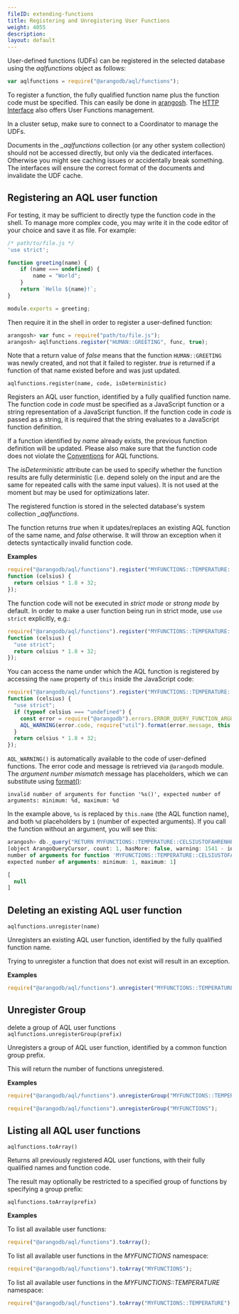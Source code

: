```yaml
---
fileID: extending-functions
title: Registering and Unregistering User Functions
weight: 4055
description: 
layout: default
---
```

User-defined functions (UDFs) can be registered in the selected database 
using the *aqlfunctions* object as follows:

```js
var aqlfunctions = require("@arangodb/aql/functions");
```

To register a function, the fully qualified function name plus the
function code must be specified. This can easily be done in
[arangosh](../../programs-tools/arangodb-shell/). The
[HTTP Interface](../../http/aql-user-functions) also offers
User Functions management.

In a cluster setup, make sure to connect to a Coordinator to manage the UDFs.

Documents in the *_aqlfunctions* collection (or any other system collection)
should not be accessed directly, but only via the dedicated interfaces.
Otherwise you might see caching issues or accidentally break something.
The interfaces will ensure the correct format of the documents and invalidate
the UDF cache.

## Registering an AQL user function

For testing, it may be sufficient to directly type the function code in the shell.
To manage more complex code, you may write it in the code editor of your choice
and save it as file. For example:

```js
/* path/to/file.js */
'use strict';

function greeting(name) {
    if (name === undefined) {
        name = "World";
    }
    return `Hello ${name}!`;
}

module.exports = greeting;
```

Then require it in the shell in order to register a user-defined function:

```js
arangosh> var func = require("path/to/file.js");
arangosh> aqlfunctions.register("HUMAN::GREETING", func, true);
```

Note that a return value of *false* means that the function `HUMAN::GREETING`
was newly created, and not that it failed to register. *true* is returned
if a function of that name existed before and was just updated.

`aqlfunctions.register(name, code, isDeterministic)`

Registers an AQL user function, identified by a fully qualified function
name. The function code in *code* must be specified as a JavaScript
function or a string representation of a JavaScript function.
If the function code in *code* is passed as a string, it is required that
the string evaluates to a JavaScript function definition.

If a function identified by *name* already exists, the previous function
definition will be updated. Please also make sure that the function code
does not violate the [Conventions](extending-conventions) for AQL 
functions.

The *isDeterministic* attribute can be used to specify whether the
function results are fully deterministic (i.e. depend solely on the input
and are the same for repeated calls with the same input values). It is not
used at the moment but may be used for optimizations later.

The registered function is stored in the selected database's system 
collection *_aqlfunctions*.

The function returns *true* when it updates/replaces an existing AQL 
function of the same name, and *false* otherwise. It will throw an exception
when it detects syntactically invalid function code.


**Examples**


```js
require("@arangodb/aql/functions").register("MYFUNCTIONS::TEMPERATURE::CELSIUSTOFAHRENHEIT",
function (celsius) {
  return celsius * 1.8 + 32;
});
```

The function code will not be executed in *strict mode* or *strong mode* by 
default. In order to make a user function being run in strict mode, use
`use strict` explicitly, e.g.:

```js
require("@arangodb/aql/functions").register("MYFUNCTIONS::TEMPERATURE::CELSIUSTOFAHRENHEIT",
function (celsius) {
  "use strict";
  return celsius * 1.8 + 32;
});
```

You can access the name under which the AQL function is registered by accessing
the `name` property of `this` inside the JavaScript code:

```js
require("@arangodb/aql/functions").register("MYFUNCTIONS::TEMPERATURE::CELSIUSTOFAHRENHEIT",
function (celsius) {
  "use strict";
  if (typeof celsius === "undefined") {
    const error = require("@arangodb").errors.ERROR_QUERY_FUNCTION_ARGUMENT_NUMBER_MISMATCH;
    AQL_WARNING(error.code, require("util").format(error.message, this.name, 1, 1));
  }
  return celsius * 1.8 + 32;
});
```

`AQL_WARNING()` is automatically available to the code of user-defined
functions. The error code and message is retrieved via `@arangodb` module.
The *argument number mismatch* message has placeholders, which we can substitute
using [format()](http://nodejs.org/api/util.html):

```
invalid number of arguments for function '%s()', expected number of arguments: minimum: %d, maximum: %d
```

In the example above, `%s` is replaced by `this.name` (the AQL function name),
and both `%d` placeholders by `1` (number of expected arguments). If you call
the function without an argument, you will see this:

```js
arangosh> db._query("RETURN MYFUNCTIONS::TEMPERATURE::CELSIUSTOFAHRENHEIT()")
[object ArangoQueryCursor, count: 1, hasMore: false, warning: 1541 - invalid
number of arguments for function 'MYFUNCTIONS::TEMPERATURE::CELSIUSTOFAHRENHEIT()',
expected number of arguments: minimum: 1, maximum: 1]

[
  null
]
```

## Deleting an existing AQL user function

`aqlfunctions.unregister(name)`

Unregisters an existing AQL user function, identified by the fully qualified
function name.

Trying to unregister a function that does not exist will result in an
exception.


**Examples**


```js
require("@arangodb/aql/functions").unregister("MYFUNCTIONS::TEMPERATURE::CELSIUSTOFAHRENHEIT");
```


## Unregister Group

<!-- js/common/modules/@arangodb/aql/functions.js -->


delete a group of AQL user functions
`aqlfunctions.unregisterGroup(prefix)`

Unregisters a group of AQL user function, identified by a common function
group prefix.

This will return the number of functions unregistered.


**Examples**


```js
require("@arangodb/aql/functions").unregisterGroup("MYFUNCTIONS::TEMPERATURE");

require("@arangodb/aql/functions").unregisterGroup("MYFUNCTIONS");
```


## Listing all AQL user functions

`aqlfunctions.toArray()`

Returns all previously registered AQL user functions, with their fully
qualified names and function code.

The result may optionally be restricted to a specified group of functions
by specifying a group prefix:

`aqlfunctions.toArray(prefix)`


**Examples**

To list all available user functions:

```js
require("@arangodb/aql/functions").toArray();
```

To list all available user functions in the *MYFUNCTIONS* namespace:

```js
require("@arangodb/aql/functions").toArray("MYFUNCTIONS");
```

To list all available user functions in the *MYFUNCTIONS::TEMPERATURE* namespace:

```js
require("@arangodb/aql/functions").toArray("MYFUNCTIONS::TEMPERATURE");
```
